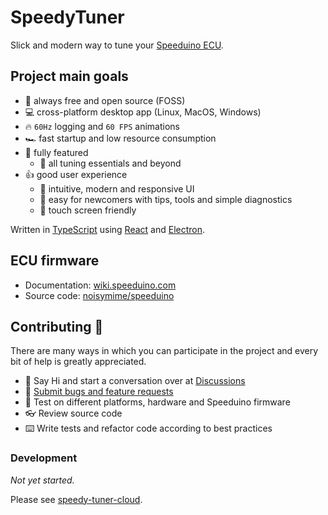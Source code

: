 # SpeedyTuner

Slick and modern way to tune your [Speeduino ECU](https://speeduino.com/).

## Project main goals

- 🚀 always free and open source (FOSS)
- 💻 cross-platform desktop app (Linux, MacOS, Windows)
- 🔥 `60Hz` logging and `60 FPS` animations
- 🏎 fast startup and low resource consumption
- 👏 fully featured
  - 🚗 all tuning essentials and beyond
- 👍 good user experience
  - 💎 intuitive, modern and responsive UI
  - 👶 easy for newcomers with tips, tools and simple diagnostics
  - 📱 touch screen friendly

Written in [TypeScript](https://github.com/microsoft/TypeScript) using [React](https://github.com/facebook/react) and [Electron](https://github.com/electron/electron).

## ECU firmware

- Documentation: [wiki.speeduino.com](https://wiki.speeduino.com/)
- Source code: [noisymime/speeduino](https://github.com/noisymime/speeduino)

## Contributing 🤝

There are many ways in which you can participate in the project and every bit of help is greatly appreciated.

- 👋 Say Hi and start a conversation over at [Discussions](https://github.com/speedy-tuner/speedy-tuner-cloud/discussions)
- 🐞 [Submit bugs and feature requests](https://github.com/speedy-tuner/speedy-tuner-cloud/issues)
- 🧪 Test on different platforms, hardware and Speeduino firmware
- 👓 Review source code
- ⌨️ Write tests and refactor code according to best practices

### Development

*Not yet started.*

Please see [speedy-tuner-cloud](https://github.com/speedy-tuner/speedy-tuner-cloud).

